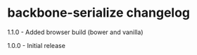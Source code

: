 # backbone-serialize changelog
1.1.0 - Added browser build (bower and vanilla)

1.0.0 - Initial release

